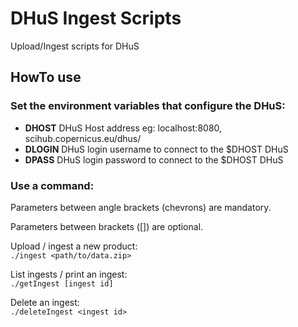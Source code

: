 # DHuS Ingest Scripts
Upload/Ingest scripts for DHuS

## HowTo use

### Set the environment variables that configure the DHuS:

+ **DHOST** DHuS Host address eg: localhost:8080, scihub.copernicus.eu/dhus/
+ **DLOGIN** DHuS login username to connect to the $DHOST DHuS
+ **DPASS** DHuS login password to connect to the $DHOST DHuS

### Use a command:

Parameters between angle brackets (chevrons) are mandatory.

Parameters between brackets ([]) are optional.

Upload / ingest a new product:  
```./ingest <path/to/data.zip>```

List ingests / print an ingest:  
```./getIngest [ingest id]```

Delete an ingest:  
```./deleteIngest <ingest id>```
